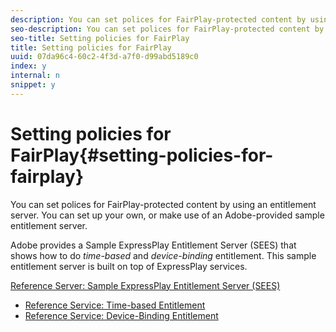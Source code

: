 ```yaml
---
description: You can set polices for FairPlay-protected content by using an entitlement server. You can set up your own, or make use of an Adobe-provided sample entitlement server.
seo-description: You can set polices for FairPlay-protected content by using an entitlement server. You can set up your own, or make use of an Adobe-provided sample entitlement server.
seo-title: Setting policies for FairPlay
title: Setting policies for FairPlay
uuid: 07da96c4-60c2-4f3d-a7f0-d99abd5189c0
index: y
internal: n
snippet: y
---
```


# Setting policies for FairPlay{#setting-policies-for-fairplay}

You can set polices for FairPlay-protected content by using an entitlement server. You can set up your own, or make use of an Adobe-provided sample entitlement server.

Adobe provides a Sample ExpressPlay Entitlement Server (SEES) that shows how to do *time-based* and *device-binding* entitlement. This sample entitlement server is built on top of ExpressPlay services.

[Reference Server: Sample ExpressPlay Entitlement Server (SEES)](../../multi-drm-workflows/feature-topics/sees-reference-server.md)

* [Reference Service: Time-based Entitlement](sees-reference-server-time-based-entitlement.md) 
* [Reference Service: Device-Binding Entitlement](sees-reference-server-device-binding-entitlement.md)

